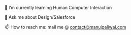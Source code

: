 
<!--
**manuj10/manuj10** is a ✨ _special_ ✨ repository because its `README.md` (this file) appears on your GitHub profile.

Here are some ideas to get you started:-->

<!-- 🔭 I’m currently working on ...-->
🌱 I’m currently learning Human Computer Interaction
<!-- 👯 I’m looking to collaborate on ...
- 🤔 I’m looking for help with ... -->
💬 Ask me about Design/Salesforce

📫 How to reach me: mail me @ contact@manujpaliwal.com
<!-- 😄 Pronouns: ...
- ⚡ Fun fact: ... -->

